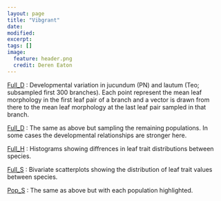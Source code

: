 ```yaml
---
layout: page
title: "Vibgrant"
date: 
modified:
excerpt:
tags: []
image: 
  feature: header.png
  credit: Deren Eaton
---
```



[Full_D](Full_D.html) : Developmental variation in jucundum (PN) and lautum (Teo; subsampled first 300 branches). Each point represent the mean leaf morphology in the first leaf pair of a branch and a vector is drawn from there to the mean leaf morphology at the last leaf pair sampled in that branch.  

[Full_D](Full_D_alt.html) : The same as above but sampling the remaining populations. In some cases the developmental relationships are stronger here.  

[Full_H](Full_H.html) : Histograms showing diffrences in leaf trait distributions between species.  

[Full_S](Full_S.html) : Bivariate scatterplots showing the distribution of leaf trait values between species.  

[Pop_S](Full_S_pops.html) : The same as above but with each population highlighted.  







